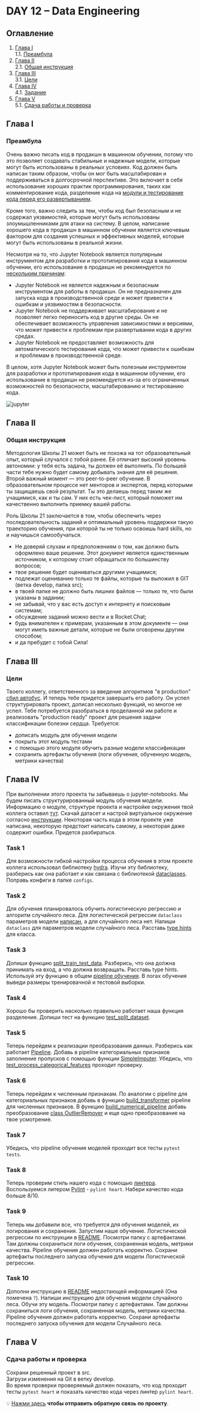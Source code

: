 # DAY 12 – Data Engineering
## Оглавление
1. [Глава I](#глава-i) \
    1.1. [Преамбула](#преамбула)
2. [Глава II](#глава-ii) \
    2.1. [Общая инструкция](#общая-инструкция)
3. [Глава III](#глава-iii) \
    3.1. [Цели](#цели)
4. [Глава IV](#глава-iv) \
    4.1. [Задание](#задание)
5. [Глава V](#глава-v) \
    5.1. [Сдача работы и проверка](#сдача-работы-и-проверка)

## Глава I
### Преамбула
Очень важно писать код в продакшн в машинном обучении, потому что это позволяет создавать стабильные и надежные модели, 
которые могут быть использованы в реальных условиях. Код должен быть написан таким образом, чтобы он мог быть 
масштабирован и поддерживаться в долгосрочной перспективе. Это включает в себя использование хороших практик 
программирования, таких как комментирование кода, разделение кода на [модули и тестирование кода перед его развертыванием](https://drivendata.github.io/cookiecutter-data-science/).

Кроме того, важно следить за тем, чтобы код был безопасным и не содержал уязвимостей, которые могут быть использованы 
злоумышленниками для атаки на систему. В целом, написание хорошего кода в продакшн в машинном обучении является ключевым 
фактором для создания успешных и эффективных моделей, которые могут быть использованы в реальной жизни.

Несмотря на то, что Jupyter Notebook является популярным инструментом для разработки и прототипирования кода в 
машинном обучении, его использование в продакшн не рекомендуется по [нескольким причинам](https://towardsdatascience.com/5-reasons-why-jupyter-notebooks-suck-4dc201e27086):
* Jupyter Notebook не является надежным и безопасным инструментом для работы в продакшн. Он не предназначен для запуска 
кода в производственной среде и может привести к ошибкам и уязвимостям в безопасности.
* Jupyter Notebook не поддерживает масштабирование и не позволяет легко переносить код в другие среды. 
Он не обеспечивает возможность управления зависимостями и версиями, что может привести к проблемам при развертывании 
кода в других средах.
* Jupyter Notebook не предоставляет возможность для автоматического тестирования кода, что может привести к 
ошибкам и проблемам в производственной среде.

В целом, хотя Jupyter Notebook может быть полезным инструментом для разработки и прототипирования кода в машинном 
обучении, его использование в продакшн не рекомендуется из-за его ограниченных возможностей по безопасности, 
масштабированию и тестированию кода.

![jupyter](./misc/images/jupyter.png)

## Глава II
### Общая инструкция

Методология Школы 21 может быть не похожа на тот образовательный опыт, который случался с тобой ранее. Её отличает высокий уровень автономии: у тебя есть задача, ты должен её выполнить. По большей части тебе нужно будет самому добывать знания для её решения. Второй важный момент — это peer-to-peer обучение. В образовательном процессе нет менторов и экспертов, перед которыми ты защищаешь свой результат. Ты это делаешь перед таким же учащимися, как и ты сам. У них есть чек-лист, который поможет им качественно выполнить приемку вашей работы.

Роль Школы 21 заключается в том, чтобы обеспечить через последовательность заданий и оптимальный уровень поддержки такую траекторию обучения, при которой ты не только освоишь hard skills, но и научишься самообучаться.

- Не доверяй слухам и предположениям о том, как должно быть оформлено ваше решение. Этот документ является единственным источником, к которому стоит обращаться по большинству вопросов;
- твое решение будет оцениваться другими учащимися;
- подлежат оцениванию только те файлы, которые ты выложил в GIT (ветка develop, папка src);
- в твоей папке не должно быть лишних файлов — только те, что были указаны в задании;
- не забывай, что у вас есть доступ к интернету и поисковым системам;
- обсуждение заданий можно вести и в Rocket.Chat;
- будь внимателен к примерам, указанным в этом документе — они могут иметь важные детали, которые не были оговорены другим способом;
- и да пребудет с тобой Сила!



## Глава III
### Цели
Твоего коллегу, ответственного за введение алгоритмов "в production" [сбил автобус](https://dblinov.com/blog/tpost/x4y637mh31-bus-factor-faktor-avtobusa).
И теперь тебе придется завершить его работу. Он успел структурировать проект, дописал несколько функций, но многое не успел.
Тебе потребуется разобраться в проделанной им работе и реализовать "production ready" проект для решения задачи классификации болезни сердца. 
Требуется:
* дописать модуль для обучения модели 
* покрыть этот модуль тестами
* с помощью этого модуля обучить разные модели классификации
* сохранить артефакты обучения (логи обучения, обученную модель, метрики качества)

## Глава IV
При выполнении этого проекта ты забываешь о jupyter-notebooks. Мы будем писать структурированный модуль обучения модели. 
Информацию о модуле, структуре проекта и настройке окружения твой коллега оставил [тут](src/README.md). Скачай датасет и настрой
виртуальное окружение согласно [инструкции](src/README.md). Некоторая часть кода в этом проекте уже написана, некоторую 
предстоит написать самому, а некоторая даже содержит ошибки. Придется разбираться.

### Task 1
Для возможности гибкой настройки процесса обучения в этом проекте коллега использовал библиотеку [hydra](https://hydra.cc/docs/intro/).
Изучи эту библиотеку, разберись как она работает и как связана с библиотекой [dataclasses](https://docs.python.org/3/library/dataclasses.html).
Поправь конфиги в папке `configs`.

### Task 2
Для обучения планировалось обучить логистическую регрессию и алгоритм случайного леса. Для логистической регрессии 
`dataclass` параметров модели [написан](src/heart/entities/models.py), а для случайного леса нет. 
Напиши `dataclass` для параметров модели случайного леса. Расставь [type hints](https://docs.python.org/3/library/typing.html) для класса.

### Task 3
Допиши функцию [split_train_test_data](./src/heart/data/make_dataset.py). Разберись, что она должна принимать на вход, а 
что должна возвращать. Расставь type hints. Используй эту функцию в общем [pipeline обучения](./src/heart/train.py).
В логах обучения выведи размеры тренировачной и тестовой выборки.

### Task 4
Хорошо бы проверить насколько правильно работает наша функция разделения. 
Допиши тест на функцию [test_split_dataset](./src/tests/data/test_make_dataset.py).

### Task 5
Теперь перейдем к реализации преобразования данных. Разбериcь как работает [Pipeline](https://scikit-learn.org/stable/modules/generated/sklearn.pipeline.Pipeline.html).
Добавь в pipeline категориальных признаков заполнение пропусков с помощью функции [SimpleImputer](https://scikit-learn.org/stable/modules/generated/sklearn.impute.SimpleImputer.html).
Убедись, что [test_process_categorical_features](./src/tests/features/test_make_categorical_features.py) проходит проверку.

### Task 6
Теперь перейдем к численным признакам. По аналогии с pipeline для категориальных признаков добавь в функцию [build_transformer](./src/heart/features/build_features.py) 
pipeline для численных признаков. В функцию [build_numerical_pipeline](./src/heart/features/build_features.py) добавь преобразование 
[class OutlierRemover](./src/heart/features/build_features.py) и еще одно преобразование на твое усмотрение. 

### Task 7
Убедись, что pipeline обучения моделей проходит все тесты `pytest tests`.

### Task 8
Теперь проверим стиль нашего кода с помощью [линтера](https://habr.com/ru/companies/oleg-bunin/articles/433480/).
Воспользуемся литером [Pylint](https://pylint.pycqa.org/en/latest/) - `pylint heart`. Набери качество кода больше 8/10.

### Task 9
Теперь мы добавили все, что требуется для обучения моделей, их логирования и сохранения. Запустим наше обучение.
Логистической регрессии по инструкции в [README](./src/README.md). Посмотри папку с артефактами. Там должны сохраниться логи обучения, сохраненная 
модель, метрики качества. Pipeline обучения должен работать корректно. 
Сохрани артефакты последнего запуска обучения для модели Логистической регрессии.

### Task 10
Дополни инструкцию в [README](./src/README.md) недостающей информацией (Она помечена `?`). Напиши инструкцию для обучения 
модели случайного леса. Обучи эту модель. Посмотри папку с артефактами. Там должны сохраниться логи обучения, сохраненная 
модель, метрики качества. Pipeline обучения должен работать корректно. 
Сохрани артефакты последнего запуска обучения для модели Случайного леса.


## Глава V
### Сдача работы и проверка
Сохрани решенный проект в src.\
Загрузи изменения на Git в ветку develop.\
Во время проверки проверяемый должен показать, что код проходит тесты `pytest heart` и показать качество кода через 
линтер `pylint heart`.

💡 [Нажми здесь](https://forms.gle/z1TzYKxiwd8C4cxm9) **чтобы отправить обратную связь по проекту**. 
